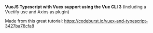 
**VueJS Typescript with Vuex support using the Vue CLI 3**
(Including a Vuetify use and Axios as plugin)

Made from this great tutorial: https://codeburst.io/vuex-and-typescript-3427ba78cfa8